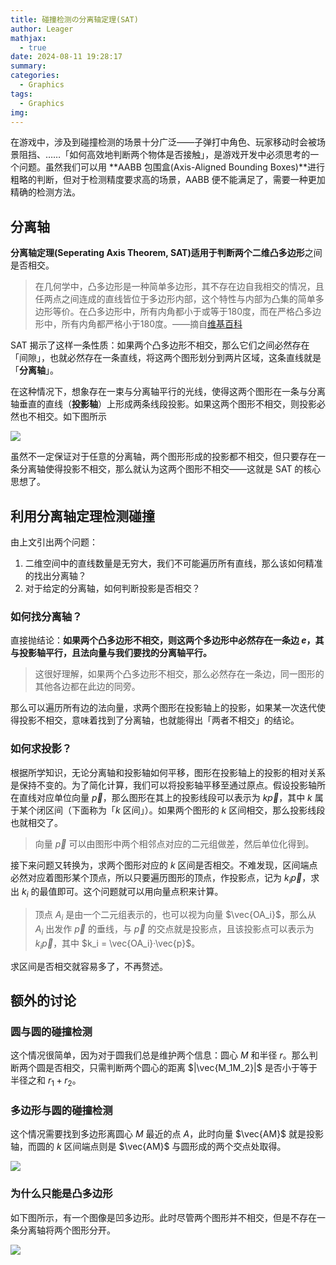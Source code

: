 ```yaml
---
title: 碰撞检测の分离轴定理(SAT)
author: Leager
mathjax:
  - true
date: 2024-08-11 19:28:17
summary:
categories:
  - Graphics
tags:
  - Graphics
img:
---
```


在游戏中，涉及到碰撞检测的场景十分广泛——子弹打中角色、玩家移动时会被场景阻挡、……「如何高效地判断两个物体是否接触」，是游戏开发中必须思考的一个问题。虽然我们可以用 **AABB 包围盒(Axis-Aligned Bounding Boxes)**进行粗略的判断，但对于检测精度要求高的场景，AABB 便不能满足了，需要一种更加精确的检测方法。

<!-- more -->

## 分离轴

**分离轴定理(Seperating Axis Theorem, SAT)**适用于判断两个二维**凸多边形**之间是否相交。

> 在几何学中，凸多边形是一种简单多边形，其不存在边自我相交的情况，且任两点之间连成的直线皆位于多边形内部，这个特性与内部为凸集的简单多边形等价。在凸多边形中，所有内角都小于或等于180度，而在严格凸多边形中，所有内角都严格小于180度。——摘自[维基百科](https://zh.wikipedia.org/wiki/%E5%87%B8%E5%A4%9A%E8%BE%B9%E5%BD%A2)

SAT 揭示了这样一条性质：如果两个凸多边形不相交，那么它们之间必然存在「间隙」，也就必然存在一条直线，将这两个图形划分到两片区域，这条直线就是「**分离轴**」。

在这种情况下，想象存在一束与分离轴平行的光线，使得这两个图形在一条与分离轴垂直的直线（**投影轴**）上形成两条线段投影。如果这两个图形不相交，则投影必然也不相交。如下图所示

<img src="project.png">

虽然不一定保证对于任意的分离轴，两个图形形成的投影都不相交，但只要存在一条分离轴使得投影不相交，那么就认为这两个图形不相交——这就是 SAT 的核心思想了。

## 利用分离轴定理检测碰撞

由上文引出两个问题：

1. 二维空间中的直线数量是无穷大，我们不可能遍历所有直线，那么该如何精准的找出分离轴？
2. 对于给定的分离轴，如何判断投影是否相交？

### 如何找分离轴？

直接抛结论：**如果两个凸多边形不相交，则这两个多边形中必然存在一条边 $e$，其与投影轴平行，且法向量与我们要找的分离轴平行。**

> 这很好理解，如果两个凸多边形不相交，那么必然存在一条边，同一图形的其他各边都在此边的同旁。

那么可以遍历所有边的法向量，求两个图形在投影轴上的投影，如果某一次迭代使得投影不相交，意味着找到了分离轴，也就能得出「两者不相交」的结论。

### 如何求投影？

根据所学知识，无论分离轴和投影轴如何平移，图形在投影轴上的投影的相对关系是保持不变的。为了简化计算，我们可以将投影轴平移至通过原点。假设投影轴所在直线对应单位向量 $\vec{p}$，那么图形在其上的投影线段可以表示为 $k\vec{p}$，其中 $k$ 属于某个闭区间（下面称为「$k$ 区间」）。如果两个图形的 $k$ 区间相交，那么投影线段也就相交了。

> 向量 $\vec{p}$ 可以由图形中两个相邻点对应的二元组做差，然后单位化得到。

接下来问题又转换为，求两个图形对应的 $k$ 区间是否相交。不难发现，区间端点必然对应着图形某个顶点，所以只要遍历图形的顶点，作投影点，记为 $k_i\vec{p}$，求出 $k_i$ 的最值即可。这个问题就可以用向量点积来计算。

> 顶点 $A_i$ 是由一个二元组表示的，也可以视为向量 $\vec{OA_i}$，那么从 $A_i$ 出发作 $\vec{p}$ 的垂线，与 $\vec{p}$ 的交点就是投影点，且该投影点可以表示为 $k_i\vec{p}$，其中 $k_i = \vec{OA_i}·\vec{p}$。

求区间是否相交就容易多了，不再赘述。

## 额外的讨论

### 圆与圆的碰撞检测

这个情况很简单，因为对于圆我们总是维护两个信息：圆心 $M$ 和半径 $r$。那么判断两个圆是否相交，只需判断两个圆心的距离 $|\vec{M_1M_2}|$ 是否小于等于半径之和 $r_1+r_2$。

### 多边形与圆的碰撞检测

这个情况需要找到多边形离圆心 $M$ 最近的点 $A$，此时向量 $\vec{AM}$ 就是投影轴，而圆的 $k$ 区间端点则是 $\vec{AM}$ 与圆形成的两个交点处取得。

<img src="多边形与圆.png">

### 为什么只能是凸多边形

如下图所示，有一个图像是凹多边形。此时尽管两个图形并不相交，但是不存在一条分离轴将两个图形分开。

<img src="凹多边形.png">